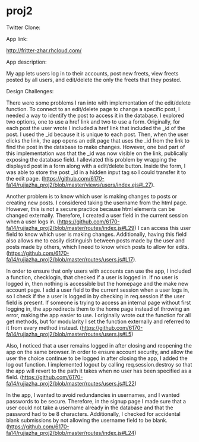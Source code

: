 proj2
=====

Twitter Clone: 

App link: 

http://fritter-zhar.rhcloud.com/

App description: 

My app lets users log in to their accounts, post new freets, view freets posted by all users, and edit/delete the only the freets that they posted. 

Design Challenges:

There were some problems I ran into with implementation of the edit/delete function. To connect to an edit/delete page to change a specific post, I needed a way to identify the post to access it in the database. I explored two options, one to use a href link and two to use a form. Originally, for each post the user wrote I included a href link that included the _id of the post. I used the _id because it is unique to each post. Then, when the user clicks the link, the app opens an edit page that uses the _id from the link to find the post in the database to make changes. However, one bad part of this implementation was that the _id was now visible on the link, publically exposing the database field. I alleviated this problem by wrapping the displayed post in a form along with a edit/delete button. Inside the form, I was able to store the post _id in a hidden input tag so I could transfer it to the edit page. (https://github.com/6170-fa14/rujiazha_proj2/blob/master/views/users/index.ejs#L27). 

Another problem is to know which user is making changes to posts or creating new posts. I considered taking the username from the html page. However, this is not a secure practice because html elements can be changed externally. Therefore, I created a user field in the current session when a user logs in. (https://github.com/6170-fa14/rujiazha_proj2/blob/master/routes/index.js#L29) I can access this user field to know which user is making changes. Additionally, having this field also allows me to easily distinguish between posts made by the user and posts made by others, which I need to know which posts to allow for edits. (https://github.com/6170-fa14/rujiazha_proj2/blob/master/routes/users.js#L17). 

In order to ensure that only users with accounts can use the app, I included a function, checklogin, that checked if a user is logged in. If no user is logged in, then nothing is accessible but the homepage and the make new account page. I add a user field to the current session when a user logs in, so I check if the a user is logged in by checking in req.session if the user field is present. If someone is trying to access an internal page without first logging in, the app redirects them to the home page instead of throwing an error, making the app easier to use. I originally wrote out the function for all get methods, but for modularity I set the function externally and referred to it from every method instead. (https://github.com/6170-fa14/rujiazha_proj2/blob/master/routes/users.js#L5)

Also, I noticed that a user remains logged in after closing and reopening the app on the same browser. In order to ensure account security, and allow the user the choice continue to be logged in after closing the app, I added the log out function. I implemented logout by calling req.session.destroy so that the app will revert to the path it takes when no user has been specified as a field. (https://github.com/6170-fa14/rujiazha_proj2/blob/master/routes/users.js#L22)

In the app, I wanted to avoid redundancies in usernames, and I wanted passwords to be secure. Therefore, in the signup page I made sure that a user could not take a username already in the database and that the password had to be 8 characters. Additionally, I checked for accidental blank submissions by not allowing the username field to be blank. (https://github.com/6170-fa14/rujiazha_proj2/blob/master/routes/index.js#L24)